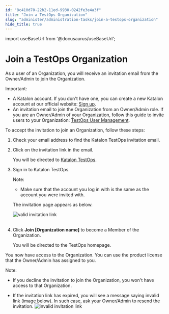 ```yaml
---
id: "8c410d70-22b2-11ed-9930-0242fe3e4a3f"
title: "Join a TestOps Organization"
slug: "administer/administration-tasks/join-a-testops-organization"
hide_title: true
---
```

import useBaseUrl from '@docusaurus/useBaseUrl';


# <a id="id_1" class="anchor_top_offset"/><a id="ariaid-title1" class="anchor_top_offset"/>Join a TestOps Organization

<p xmlns="http://www.w3.org/1999/xhtml" className="p">As a user of an Organization, you will receive an invitation email from the Owner/Admin to join the Organization.</p> 
<div xmlns="http://www.w3.org/1999/xhtml" className="note important note_important"><span className="note__title">Important:</span> <ul className="ul"><li className="li">A Katalon account. If you don't have one, you can create a new Katalon account at our official website: <a className="xref j-external-link" href="https://katalon.com/sign-up" target="_blank">Sign up</a>.</li><li className="li">An invitation email to join the Organization from an Owner/Admin role. If you are an Owner/Admin of your Organization, follow this guide to invite users to your Organization: <a className="xref" href="/administer/administration-tasks/user-management/manage-users#id_1">TestOps User Management</a>.</li></ul></div>
<p xmlns="http://www.w3.org/1999/xhtml" className="p">To accept the invitation to join an Organization, follow these steps:</p> 
<ol xmlns="http://www.w3.org/1999/xhtml" className="ol"><li className="li"><p className="p">Check your email address to find the Katalon TestOps invitation email.</p></li><li className="li"><p className="p">Click on the invitation link in the email.</p><p className="p">You will be directed to <a className="xref j-external-link" href="https://my.katalon.com/login" target="_blank">Katalon TestOps</a>.</p></li><li className="li"><p className="p">Sign in to Katalon TestOps.</p><div className="note note note_note anchor_top_offset" id="id_1__note-208"><span className="note__title">Note:</span> <ul className="ul"><li className="li"><p className="p">Make sure that the account you log in with is the same as the account you were invited with.</p></li></ul></div><p className="p">The invitation page appears as below.</p><p className="p"><img className="image" src={useBaseUrl("https://github.com/katalon-studio/docs-images/raw/master/katalon-analytics/docs/testops-revamp-june-invite-user-org/k1-invitation-to-join-org-blurred.png")} alt="valid invitation link" /><br /><br /></p></li><li className="li"><p className="p">Click <strong className="ph b">Join [Organization name]</strong> to become a Member of the Organization.</p><p className="p">You will be directed to the TestOps homepage.</p></li></ol> 
<p xmlns="http://www.w3.org/1999/xhtml" className="p">You now have access to the Organization. You can use the product license that the Owner/Admin has assigned to you.</p> 
<div xmlns="http://www.w3.org/1999/xhtml" className="note note note_note"><span className="note__title">Note:</span> <ul className="ul"><li className="li"><p className="p">If you decline the invitation to join the Organization, you won't have access to that Organization.</p></li><li className="li"><p className="p">If the invitation link has expired, you will see a message saying invalid link (image below). In such case, ask your Owner/Admin to resend the invitation. <img className="image" src={useBaseUrl("https://github.com/katalon-studio/docs-images/raw/master/katalon-analytics/docs/testops-revamp-june-invite-user-org/k1-invalid-invitation-link.png")} alt="invalid invitation link" /><br /><br /> </p></li></ul></div>
